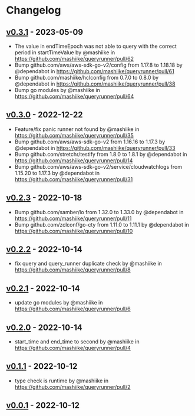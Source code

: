 # Changelog

## [v0.3.1](https://github.com/mashiike/queryrunner/compare/v0.3.0...v0.3.1) - 2023-05-09
- The value in endTimeEpoch was not able to query with the correct period in startTimeValue by @mashiike in https://github.com/mashiike/queryrunner/pull/62
- Bump github.com/aws/aws-sdk-go-v2/config from 1.17.8 to 1.18.18 by @dependabot in https://github.com/mashiike/queryrunner/pull/61
- Bump github.com/mashiike/hclconfig from 0.7.0 to 0.8.0 by @dependabot in https://github.com/mashiike/queryrunner/pull/38
- Bump go modules by @mashiike in https://github.com/mashiike/queryrunner/pull/64

## [v0.3.0](https://github.com/mashiike/queryrunner/compare/v0.2.3...v0.3.0) - 2022-12-22
- Feature/fix panic runner not found by @mashiike in https://github.com/mashiike/queryrunner/pull/35
- Bump github.com/aws/aws-sdk-go-v2 from 1.16.16 to 1.17.3 by @dependabot in https://github.com/mashiike/queryrunner/pull/33
- Bump github.com/stretchr/testify from 1.8.0 to 1.8.1 by @dependabot in https://github.com/mashiike/queryrunner/pull/14
- Bump github.com/aws/aws-sdk-go-v2/service/cloudwatchlogs from 1.15.20 to 1.17.3 by @dependabot in https://github.com/mashiike/queryrunner/pull/31

## [v0.2.3](https://github.com/mashiike/queryrunner/compare/v0.2.2...v0.2.3) - 2022-10-18
- Bump github.com/samber/lo from 1.32.0 to 1.33.0 by @dependabot in https://github.com/mashiike/queryrunner/pull/11
- Bump github.com/zclconf/go-cty from 1.11.0 to 1.11.1 by @dependabot in https://github.com/mashiike/queryrunner/pull/10

## [v0.2.2](https://github.com/mashiike/queryrunner/compare/v0.2.1...v0.2.2) - 2022-10-14
- fix query and query_runner duplicate check by @mashiike in https://github.com/mashiike/queryrunner/pull/8

## [v0.2.1](https://github.com/mashiike/queryrunner/compare/v0.2.0...v0.2.1) - 2022-10-14
- update go modules by @mashiike in https://github.com/mashiike/queryrunner/pull/6

## [v0.2.0](https://github.com/mashiike/queryrunner/compare/v0.1.1...v0.2.0) - 2022-10-14
- start_time and end_time to second by @mashiike in https://github.com/mashiike/queryrunner/pull/4

## [v0.1.1](https://github.com/mashiike/queryrunner/compare/v0.1.0...v0.1.1) - 2022-10-12
- type check is runtime by @mashiike in https://github.com/mashiike/queryrunner/pull/2

## [v0.0.1](https://github.com/mashiike/queryrunner/commits/v0.0.1) - 2022-10-12
